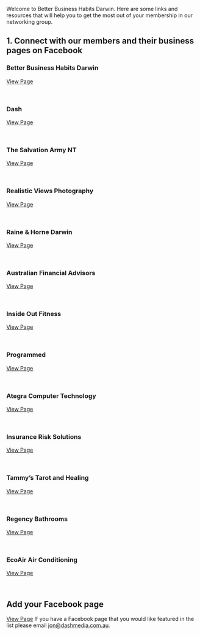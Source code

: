 <div id="fb-root"></div>
<script>(function(d, s, id) {
  var js, fjs = d.getElementsByTagName(s)[0];
  if (d.getElementById(id)) return;
  js = d.createElement(s); js.id = id;
  js.src = "//connect.facebook.net/en_GB/sdk.js#xfbml=1&version=v2.10&appId=195981967128530";
  fjs.parentNode.insertBefore(js, fjs);
}(document, 'script', 'facebook-jssdk'));</script>

Welcome to Better Business Habits Darwin. Here are some links and resources that will help you to get the most out of your membership in our networking group.

## 1. Connect with our members and their business pages on Facebook

### Better Business Habits Darwin

[View Page](https://facebook.com/BBHDarwin)
<div class="fb-like" data-href="https://facebook.com/BBHDarwin" data-layout="button_count" data-action="like" data-size="small" data-show-faces="false" data-share="true"></div>
<br/>

### Dash

[View Page](https://facebook.com/readysetdash)
<div class="fb-like" data-href="https://facebook.com/readysetdash" data-layout="button_count" data-action="like" data-size="small" data-show-faces="false" data-share="true"></div>
<br/>


### The Salvation Army NT

[View Page](https://facebook.com/salvationarmyNT)
<div class="fb-like" data-href="https://facebook.com/salvationarmyNT" data-layout="button_count" data-action="like" data-size="small" data-show-faces="false" data-share="true"></div>
<br/>

### Realistic Views Photography

[View Page](https://facebook.com/RealisticViewsPhotography)
<div class="fb-like" data-href="https://facebook.com/RealisticViewsPhotography" data-layout="button_count" data-action="like" data-size="small" data-show-faces="false" data-share="true"></div>
<br/>


### Raine & Horne Darwin

[View Page](https://facebook.com/RaineandHorneDarwin)
<div class="fb-like" data-href="https://facebook.com/RaineandHorneDarwin" data-layout="button_count" data-action="like" data-size="small" data-show-faces="false" data-share="true"></div>
<br/>


### Australian Financial Advisors

[View Page](https://facebook.com/DarwinAFA)
<div class="fb-like" data-href="https://facebook.com/DarwinAFA" data-layout="button_count" data-action="like" data-size="small" data-show-faces="false" data-share="true"></div>
<br/>


### Inside Out Fitness

[View Page](https://facebook.com/InsideoutFitnessDarwin)
<div class="fb-like" data-href="https://facebook.com/InsideoutFitnessDarwin" data-layout="button_count" data-action="like" data-size="small" data-show-faces="false" data-share="true"></div>
<br/>


### Programmed

[View Page](https://www.facebook.com/programmeddarwin/)
<div class="fb-like" data-href="https://www.facebook.com/programmeddarwin/" data-layout="button_count" data-action="like" data-size="small" data-show-faces="false" data-share="true"></div>
<br/>


### Ategra Computer Technology

[View Page](https://facebook.com/AtegraTechnology)
<div class="fb-like" data-href="https://facebook.com/AtegraTechnology" data-layout="button_count" data-action="like" data-size="small" data-show-faces="false" data-share="true"></div>
<br/>


### Insurance Risk Solutions

[View Page](https://facebook.com/insurancerisksolutions)
<div class="fb-like" data-href="https://facebook.com/insurancerisksolutions" data-layout="button_count" data-action="like" data-size="small" data-show-faces="false" data-share="true"></div>
<br/>


### Tammy’s Tarot and Healing

[View Page](https://facebook.com/tammystarotandhealing)
<div class="fb-like" data-href="https://facebook.com/tammystarotandhealing" data-layout="button_count" data-action="like" data-size="small" data-show-faces="false" data-share="true"></div>
<br/>


### Regency Bathrooms

[View Page](https://facebook.com/darwinbathrooms)
<div class="fb-like" data-href="https://facebook.com/darwinbathrooms" data-layout="button_count" data-action="like" data-size="small" data-show-faces="false" data-share="true"></div>
<br/>

### EcoAir Air Conditioning

[View Page](https://facebook.com/EcoAirAirconditioning)
<div class="fb-like" data-href="https://facebook.com/EcoAirAirconditioning" data-layout="button_count" data-action="like" data-size="small" data-show-faces="false" data-share="true"></div>
<br/>


## Add your Facebook page

[View Page]()
If you have a Facebook page that you would like featured in the list please email [jon@dashmedia.com.au](mailto:jon@dashmedia.com.au).
